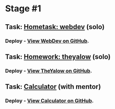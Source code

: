 # Stage #1

## Task: [Hometask: webdev](https://github.com/rolling-scopes-school/tasks/blob/master/tasks/webdev-en.md) (solo)
### Deploy - [View WebDev on GitHub](https://arcismd.github.io/rsschool-projects/webdev/).
## Task: [Homework: theyalow](https://github.com/rolling-scopes-school/tasks/blob/master/tasks/theyalow-en(LT).md) (solo)
### Deploy - [View TheYalow on GitHub](https://arcismd.github.io/rsschool-projects/theyalow/).
## Task: [Calculator](https://github.com/rolling-scopes-school/tasks/blob/master/tasks/calculator(LT).md) (with mentor)
### Deploy - [View Calculator on GitHub](https://arcismd.github.io/rsschool-projects/calculator/).

